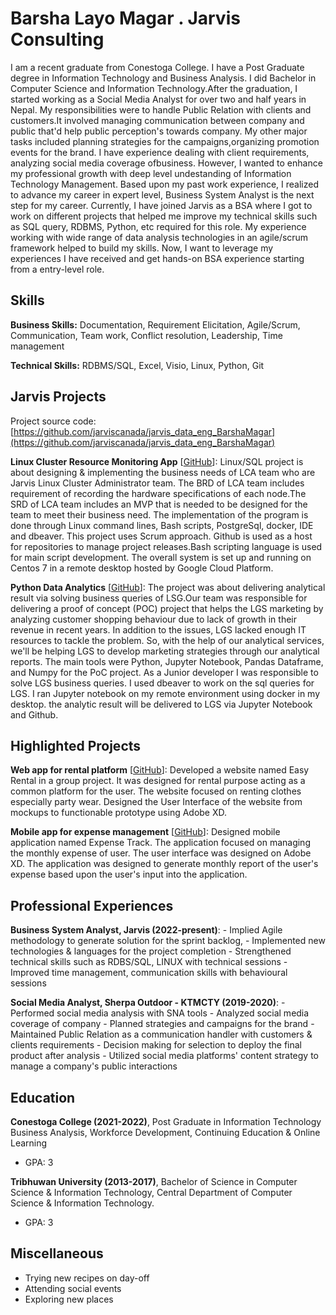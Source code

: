 # Barsha Layo Magar . Jarvis Consulting

I am a recent graduate from Conestoga College. I have a Post Graduate degree in Information Technology and Business Analysis. I did Bachelor in Computer Science and Information Technology.After the graduation, I started working as a Social Media Analyst for over two and half years in Nepal. My responsibilities were to handle Public Relation with clients and customers.It involved managing communication between company and public that'd help public perception's towards company. My other major tasks included planning strategies for the campaigns,organizing promotion events for the brand. I have experience dealing with client requirements, analyzing social media coverage ofbusiness. However, I wanted to enhance my professional growth with deep level undestanding of Information Technology Management. Based upon my past work experience, I realized to advance my career in expert level, Business System Analyst is the next step for my career. Currently, I have joined Jarvis as a BSA where I got to work on different projects that helped me improve my technical skills such as SQL query, RDBMS, Python, etc required for this role. My experience working with wide range of data analysis technologies in an agile/scrum framework helped to build my skills. Now, I want to leverage my experiences I have received and get hands-on BSA experience starting from a entry-level role.

## Skills

**Business Skills:** Documentation, Requirement Elicitation, Agile/Scrum, Communication, Team work, Conflict resolution, Leadership, Time management

**Technical Skills:** RDBMS/SQL, Excel, Visio, Linux, Python, Git

## Jarvis Projects

Project source code: [https://github.com/jarviscanada/jarvis_data_eng_BarshaMagar](https://github.com/jarviscanada/jarvis_data_eng_BarshaMagar)


**Linux Cluster Resource Monitoring App** [[GitHub](https://github.com/jarviscanada/jarvis_data_eng_BarshaMagar/tree/master/linux_sql)]: Linux/SQL project is about designing & implementing the business needs of LCA team who are Jarvis Linux Cluster Administrator team. The BRD of LCA team includes requirement of recording the hardware specifications of each node.The SRD of LCA team includes an MVP that is needed to be designed for the team to meet their business need. The implementation of the program is done through Linux command lines, Bash scripts, PostgreSql, docker, IDE and dbeaver. This project uses Scrum approach. Github is used as a host for repositories to manage project releases.Bash scripting language is used for main script development. The overall system is set up and running on Centos 7 in a remote desktop hosted by Google Cloud Platform.

**Python Data Analytics** [[GitHub](https://github.com/jarviscanada/jarvis_data_eng_BarshaMagar/tree/master/python_data_analytics)]: The project was about delivering analytical result via solving business queries of LSG.Our team was responsible for delivering a proof of concept (POC) project that helps the LGS marketing by analyzing customer shopping behaviour due to lack of growth in their revenue in recent years. In addition to the issues, LGS lacked enough IT resources to tackle the problem. So, with the help of our analytical services, we'll be helping LGS to develop marketing strategies through our analytical reports. The main tools were Python, Jupyter Notebook, Pandas Dataframe, and Numpy for the PoC project. As a Junior developer I was responsible to solve LGS business queries. I used dbeaver to work on the sql queries for LGS. I ran Jupyter notebook on my remote environment using docker in my desktop. the analytic result will be delivered to LGS via Jupyter Notebook and Github.


## Highlighted Projects
**Web app for rental platform** [[GitHub](https://github.com/jarviscanada/jarvis_profile_builder)]: Developed a website named Easy Rental in a group project. It was designed for rental purpose acting as a common platform for the user. The website focused on renting clothes especially party wear. Designed the User Interface of the website from mockups to functionable prototype using Adobe XD.

**Mobile app for expense management** [[GitHub](https://github.com/jarviscanada/jarvis_profile_builder)]: Designed mobile application named Expense Track. The application focused on managing the monthly expense of user. The user interface was designed on Adobe XD. The application was designed to generate monthly report of the user's expense based upon the user's input into the application.


## Professional Experiences

**Business System Analyst, Jarvis (2022-present)**: - Implied Agile methodology to generate solution for the sprint backlog, - Implemented new technologies & languages for the project completion - Strengthened technical skills such as RDBS/SQL, LINUX with technical sessions - Improved time management, communication skills with behavioural sessions

**Social Media Analyst, Sherpa Outdoor - KTMCTY (2019-2020)**: - Performed social media analysis with SNA tools - Analyzed social media coverage of company - Planned strategies and campaigns for the brand - Maintained Public Relation as a communication handler with customers & clients requirements - Decision making for selection to deploy the final product after analysis - Utilized social media platforms' content strategy to manage a company's public interactions


## Education
**Conestoga College (2021-2022)**, Post Graduate in Information Technology Business Analysis, Workforce Development, Continuing Education & Online Learning
- GPA: 3

**Tribhuwan University (2013-2017)**, Bachelor of Science in Computer Science & Information Technology, Central Department of Computer Science & Information Technology.
- GPA: 3


## Miscellaneous
- Trying new recipes on day-off
- Attending social events
- Exploring new places